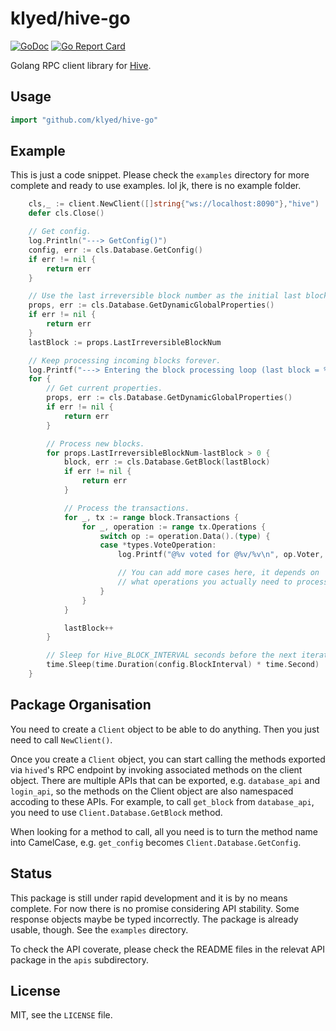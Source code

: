 # klyed/hive-go

[![GoDoc](https://godoc.org/github.com/klyed/hive-go?status.svg)](https://godoc.org/github.com/klyed/hive-go)
[![Go Report Card](https://goreportcard.com/badge/github.com/klyed/hive-go)](https://goreportcard.com/report/github.com/klyed/hive-go)

Golang RPC client library for [Hive](https://hive.io).

## Usage

```go
import "github.com/klyed/hive-go"
```


## Example

This is just a code snippet. Please check the `examples` directory
for more complete and ready to use examples. lol jk, there is no example folder.

```go
	cls,_ := client.NewClient([]string{"ws://localhost:8090"},"hive")
	defer cls.Close()

	// Get config.
	log.Println("---> GetConfig()")
	config, err := cls.Database.GetConfig()
	if err != nil {
		return err
	}

	// Use the last irreversible block number as the initial last block number.
	props, err := cls.Database.GetDynamicGlobalProperties()
	if err != nil {
		return err
	}
	lastBlock := props.LastIrreversibleBlockNum

	// Keep processing incoming blocks forever.
	log.Printf("---> Entering the block processing loop (last block = %v)\n", lastBlock)
	for {
		// Get current properties.
		props, err := cls.Database.GetDynamicGlobalProperties()
		if err != nil {
			return err
		}

		// Process new blocks.
		for props.LastIrreversibleBlockNum-lastBlock > 0 {
			block, err := cls.Database.GetBlock(lastBlock)
			if err != nil {
				return err
			}

			// Process the transactions.
			for _, tx := range block.Transactions {
				for _, operation := range tx.Operations {
					switch op := operation.Data().(type) {
					case *types.VoteOperation:
						log.Printf("@%v voted for @%v/%v\n", op.Voter, op.Author, op.Permlink)

						// You can add more cases here, it depends on
						// what operations you actually need to process.
					}
				}
			}

			lastBlock++
		}

		// Sleep for Hive_BLOCK_INTERVAL seconds before the next iteration.
		time.Sleep(time.Duration(config.BlockInterval) * time.Second)
	}
```

## Package Organisation


You need to create a `Client` object to be able to do anything.
Then you just need to call `NewClient()`.

Once you create a `Client` object, you can start calling the methods exported
via `hived`'s RPC endpoint by invoking associated methods on the client object.
There are multiple APIs that can be exported, e.g. `database_api` and `login_api`,
so the methods on the Client object are also namespaced accoding to these APIs.
For example, to call `get_block` from `database_api`, you need to use
`Client.Database.GetBlock` method.

When looking for a method to call, all you need is to turn the method name into
CamelCase, e.g. `get_config` becomes `Client.Database.GetConfig`.

## Status

This package is still under rapid development and it is by no means complete.
For now there is no promise considering API stability. Some response objects
maybe be typed incorrectly. The package is already usable, though. See the
`examples` directory.

To check the API coverate, please check the README files in the relevat API
package in the `apis` subdirectory.

## License

MIT, see the `LICENSE` file.
